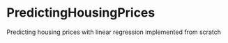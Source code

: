 # PredictingHousingPrices
Predicting housing prices with linear regression implemented from scratch
